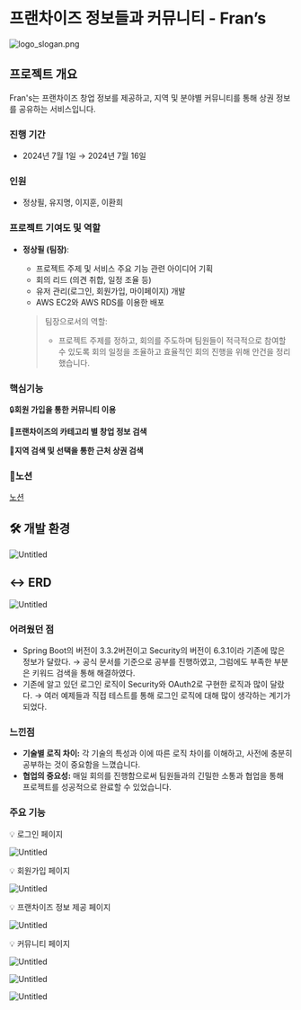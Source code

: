 # 프랜차이즈 정보들과 커뮤니티 - Fran’s

![logo_slogan.png](./readMe/logo_slogan.png)

## 프로젝트 개요

Fran's는 프랜차이즈 창업 정보를 제공하고, 지역 및 분야별 커뮤니티를 통해 상권 정보를 공유하는 서비스입니다.

### 진행 기간

- 2024년 7월 1일 → 2024년 7월 16일

### 인원
- 정상필, 유지명, 이지훈, 이환희
### 프로젝트 기여도 및 역할

- **정상필 (팀장)**:
    - 프로젝트 주제 및 서비스 주요 기능 관련 아이디어 기획
    - 회의 리드 (의견 취합, 일정 조율 등)
    - 유저 관리(로그인, 회원가입, 마이페이지) 개발
    - AWS EC2와 AWS RDS를 이용한 배포
    
    > 팀장으로서의 역할:
    > 
    > - 프로젝트 주제를 정하고, 회의를 주도하며 팀원들이 적극적으로 참여할 수 있도록 회의 일정을 조율하고 효율적인 회의 진행을 위해 안건을 정리했습니다.

### 핵심기능

🔒**회원 가입을 통한 커뮤니티 이용** 

**📖프랜차이즈의 카테고리 별 창업 정보 검색**

**🔎지역 검색 및 선택을 통한 근처 상권 검색**

### 📖노션

[노션](https://www.notion.so/Team-Project-Template-4f0be32c156e40f1baaa1dff3ab6e07d?pvs=4)

## 🛠️ 개발 환경

![Untitled](./readMe/lib.png)

## ↔️ ERD

![Untitled](./readMe/Untitled%201.png)

### 어려웠던 점

- Spring Boot의 버전이 3.3.2버전이고 Security의 버전이 6.3.1이라 기존에 많은 정보가 달랐다. → 공식 문서를 기준으로 공부를 진행하였고, 그럼에도 부족한 부분은 키워드 검색을 통해 해결하였다.
- 기존에 알고 있던 로그인 로직이 Security와 OAuth2로 구현한 로직과 많이 달랐다. → 여러 예제들과 직접 테스트를 통해 로그인 로직에 대해 많이 생각하는 계기가 되었다.

### 느낀점

- **기술별 로직 차이:** 각 기술의 특성과 이에 따른 로직 차이를 이해하고, 사전에 충분히 공부하는 것이 중요함을 느꼈습니다.
- **협업의 중요성:** 매일 회의를 진행함으로써 팀원들과의 긴밀한 소통과 협업을 통해 프로젝트를 성공적으로 완료할 수 있었습니다.

### 주요 기능

<aside>
💡 로그인 페이지

</aside>

![Untitled](./readMe/Untitled%202.png)

<aside>
💡 회원가입 페이지

</aside>

![Untitled](./readMe/Untitled%203.png)

<aside>
💡 프랜차이즈 정보 제공 페이지

</aside>

![Untitled](./readMe/Untitled%204.png)

<aside>
💡 커뮤니티 페이지

</aside>

![Untitled](./readMe/Untitled%205.png)

![Untitled](./readMe/Untitled%206.png)

![Untitled](./readMe/Untitled%207.png)
